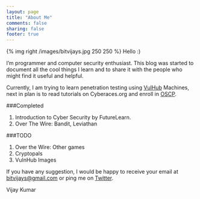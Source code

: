 ```yaml
---
layout: page
title: "About Me"
comments: false
sharing: false
footer: true
---
```

{% img right /images/bitvijays.jpg 250 250 %}
Hello    :)

I’m programmer and computer security enthusiast. This blog was started to document all the cool things I learn and to share it with the people who might find it useful and helpful.

Currently, I am trying to learn penetration testing using <a href="http://vulnhub.com/">VulHub</a> Machines, next in plan is to read tutorials on Cyberaces.org and enroll in <a href="http://www.offensive-security.com/information-security-certifications/oscp-offensive-security-certified-professional/">OSCP</a>.

###Completed
1. Introduction to Cyber Security by FutureLearn.
2. Over The Wire: Bandit, Leviathan

###TODO
1. Over the Wire: Other games
2. Cryptopals
3. VulnHub Images

If you have any suggestion, I would be happy to receive your email at bitvijays@gmail.com or ping me on <a href="http://twitter.com/bitvijays">Twitter</a>.

Vijay Kumar
